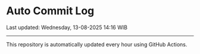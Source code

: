 # Auto Commit Log

Last updated: Wednesday, 13-08-2025 14:16 WIB

---

This repository is automatically updated every hour using GitHub Actions.
